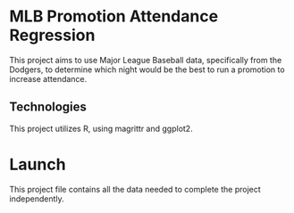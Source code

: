 # MLB Promotion Attendance Regression

This project aims to use Major League Baseball data, specifically from the Dodgers, to determine which night would be the best to run a promotion to increase attendance. 

## Technologies

This project utilizes R, using magrittr and ggplot2.

# Launch

This project file contains all the data needed to complete the project independently. 
